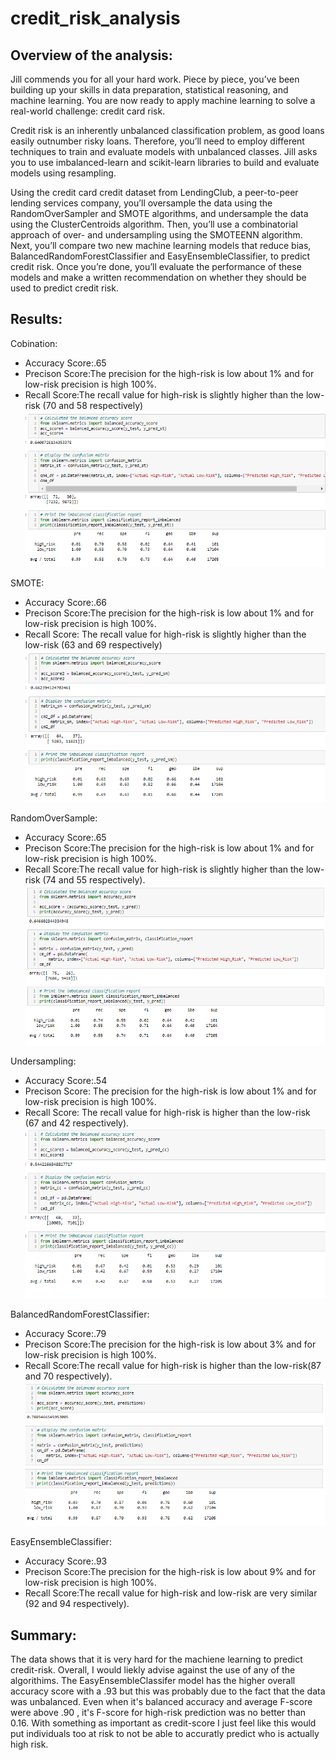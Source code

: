 # credit_risk_analysis
## Overview of the analysis:
Jill commends you for all your hard work. Piece by piece, you’ve been building up your skills in data preparation, statistical reasoning, and machine learning. You are now ready to apply machine learning to solve a real-world challenge: credit card risk.

Credit risk is an inherently unbalanced classification problem, as good loans easily outnumber risky loans. Therefore, you’ll need to employ different techniques to train and evaluate models with unbalanced classes. Jill asks you to use imbalanced-learn and scikit-learn libraries to build and evaluate models using resampling.

Using the credit card credit dataset from LendingClub, a peer-to-peer lending services company, you’ll oversample the data using the RandomOverSampler and SMOTE algorithms, and undersample the data using the ClusterCentroids algorithm. Then, you’ll use a combinatorial approach of over- and undersampling using the SMOTEENN algorithm. Next, you’ll compare two new machine learning models that reduce bias, BalancedRandomForestClassifier and EasyEnsembleClassifier, to predict credit risk. Once you’re done, you’ll evaluate the performance of these models and make a written recommendation on whether they should be used to predict credit risk.

## Results:
Cobination:
* Accuracy Score:.65
* Precison Score:The precision for the high-risk is low about 1% and for low-risk precision is high 100%.
* Recall Score:The recall value for high-risk is slightly higher than the low-risk (70 and 58 respectively)
![com](https://github.com/allisonorourke-ufGfGy/credit_risk_analysis/blob/main/Linear_regression/images/Combination.png)

SMOTE:
* Accuracy Score:.66
* Precison Score:The precision for the high-risk is low about 1% and for low-risk precision is high 100%.
* Recall Score: The recall value for high-risk is slightly higher than the low-risk (63 and 69 respectively)
![smote](https://github.com/allisonorourke-ufGfGy/credit_risk_analysis/blob/main/Linear_regression/images/smote1.png)

RandomOverSample:
* Accuracy Score:.65
* Precison Score:The precision for the high-risk is low about 1% and for low-risk precision is high 100%.
* Recall Score:The recall value for high-risk is slightly higher than the low-risk (74 and 55 respectively).
![random](https://github.com/allisonorourke-ufGfGy/credit_risk_analysis/blob/main/Linear_regression/images/Naive%20Rnadom%20Oversampling.png)

Undersampling:
* Accuracy Score:.54
* Precison Score: The precision for the high-risk is low about 1% and for low-risk precision is high 100%.
* Recall Score: The recall value for high-risk is higher than the low-risk (67 and 42 respectively).
![cluster](https://github.com/allisonorourke-ufGfGy/credit_risk_analysis/blob/main/Linear_regression/images/uNDERSAMPLING%201.png)

BalancedRandomForestClassifier:
* Accuracy Score:.79
* Precison Score:The precision for the high-risk is low about 3% and for low-risk precision is high 100%.
* Recall Score:The recall value for high-risk is higher than the low-risk(87 and 70 respectively).
![Balanced](https://github.com/allisonorourke-ufGfGy/credit_risk_analysis/blob/main/Linear_regression/images/BalancedRandomForestClassifier.png)

EasyEnsembleClassifier:
* Accuracy Score:.93
* Precison Score:The precision for the high-risk is low about 9% and for low-risk precision is high 100%.
* Recall Score:The recall value for high-risk and low-risk are very similar  (92 and 94 respectively).

## Summary:
The data shows that it is very hard for the machiene learning to predict credit-risk. Overall, I would liekly advise against the use of any of the algorithims. The EasyEnsembleClassifer model has the higher overall accuracy score with a .93 but this was probably due to the fact that the data was unbalanced. Even when it's balanced accuracy and average F-score were above .90 , it's F-score for high-risk prediction was no better than 0.16. With something as important as credit-score I just feel like this would put individuals too at risk to not be able to accuratly predict who is actually high risk.
